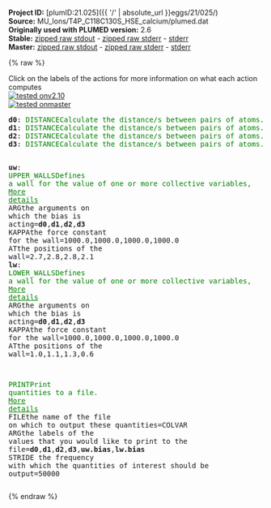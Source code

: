 **Project ID:** [plumID:21.025]({{ '/' | absolute_url }}eggs/21/025/)  
**Source:** MU_Ions/T4P_C118C130S_HSE_calcium/plumed.dat  
**Originally used with PLUMED version:** 2.6  
**Stable:** [zipped raw stdout](plumed.dat.plumed.stdout.txt.zip) - [zipped raw stderr](plumed.dat.plumed.stderr.txt.zip) - [stderr](plumed.dat.plumed.stderr)  
**Master:** [zipped raw stdout](plumed.dat.plumed_master.stdout.txt.zip) - [zipped raw stderr](plumed.dat.plumed_master.stderr.txt.zip) - [stderr](plumed.dat.plumed_master.stderr)  

{% raw %}
<div class="plumedpreheader">
<div class="headerInfo" id="value_details_data/MU_Ions/T4P_C118C130S_HSE_calcium/plumed.dat"> Click on the labels of the actions for more information on what each action computes </div>
<div class="containerBadge">
<div class="headerBadge"><a href="plumed.dat.plumed.stderr"><img src="https://img.shields.io/badge/v2.10-passing-green.svg" alt="tested onv2.10" /></a></div>
<div class="headerBadge"><a href="plumed.dat.plumed_master.stderr"><img src="https://img.shields.io/badge/master-passing-green.svg" alt="tested onmaster" /></a></div>
</div>
</div>
<pre class="plumedlisting">
<b name="data/MU_Ions/T4P_C118C130S_HSE_calcium/plumed.datd0" onclick='showPath("data/MU_Ions/T4P_C118C130S_HSE_calcium/plumed.dat","data/MU_Ions/T4P_C118C130S_HSE_calcium/plumed.datd0","data/MU_Ions/T4P_C118C130S_HSE_calcium/plumed.datd0","brown")'>d0</b>: <span class="plumedtooltip" style="color:green">DISTANCE<span class="right">Calculate the distance/s between pairs of atoms. <a href="https://www.plumed.org/doc-master/user-doc/html/DISTANCE" style="color:green">More details</a><i></i></span></span> <span class="plumedtooltip">ATOMS<span class="right">the pair of atom that we are calculating the distance between<i></i></span></span>=727,2887
<span style="display:none;" id="data/MU_Ions/T4P_C118C130S_HSE_calcium/plumed.datd0">The DISTANCE action with label <b>d0</b> calculates the following quantities:<table  align="center" frame="void" width="95%" cellpadding="5%"><tr><td width="5%"><b> Quantity </b>  </td><td><b> Description </b> </td></tr><tr><td width="5%">d0.value</td><td>the DISTANCE between this pair of atoms</td></tr></table></span><b name="data/MU_Ions/T4P_C118C130S_HSE_calcium/plumed.datd1" onclick='showPath("data/MU_Ions/T4P_C118C130S_HSE_calcium/plumed.dat","data/MU_Ions/T4P_C118C130S_HSE_calcium/plumed.datd1","data/MU_Ions/T4P_C118C130S_HSE_calcium/plumed.datd1","brown")'>d1</b>: <span class="plumedtooltip" style="color:green">DISTANCE<span class="right">Calculate the distance/s between pairs of atoms. <a href="https://www.plumed.org/doc-master/user-doc/html/DISTANCE" style="color:green">More details</a><i></i></span></span> <span class="plumedtooltip">ATOMS<span class="right">the pair of atom that we are calculating the distance between<i></i></span></span>=2793,4953
<span style="display:none;" id="data/MU_Ions/T4P_C118C130S_HSE_calcium/plumed.datd1">The DISTANCE action with label <b>d1</b> calculates the following quantities:<table  align="center" frame="void" width="95%" cellpadding="5%"><tr><td width="5%"><b> Quantity </b>  </td><td><b> Description </b> </td></tr><tr><td width="5%">d1.value</td><td>the DISTANCE between this pair of atoms</td></tr></table></span><b name="data/MU_Ions/T4P_C118C130S_HSE_calcium/plumed.datd2" onclick='showPath("data/MU_Ions/T4P_C118C130S_HSE_calcium/plumed.dat","data/MU_Ions/T4P_C118C130S_HSE_calcium/plumed.datd2","data/MU_Ions/T4P_C118C130S_HSE_calcium/plumed.datd2","brown")'>d2</b>: <span class="plumedtooltip" style="color:green">DISTANCE<span class="right">Calculate the distance/s between pairs of atoms. <a href="https://www.plumed.org/doc-master/user-doc/html/DISTANCE" style="color:green">More details</a><i></i></span></span> <span class="plumedtooltip">ATOMS<span class="right">the pair of atom that we are calculating the distance between<i></i></span></span>=4859,7019
<span style="display:none;" id="data/MU_Ions/T4P_C118C130S_HSE_calcium/plumed.datd2">The DISTANCE action with label <b>d2</b> calculates the following quantities:<table  align="center" frame="void" width="95%" cellpadding="5%"><tr><td width="5%"><b> Quantity </b>  </td><td><b> Description </b> </td></tr><tr><td width="5%">d2.value</td><td>the DISTANCE between this pair of atoms</td></tr></table></span><b name="data/MU_Ions/T4P_C118C130S_HSE_calcium/plumed.datd3" onclick='showPath("data/MU_Ions/T4P_C118C130S_HSE_calcium/plumed.dat","data/MU_Ions/T4P_C118C130S_HSE_calcium/plumed.datd3","data/MU_Ions/T4P_C118C130S_HSE_calcium/plumed.datd3","brown")'>d3</b>: <span class="plumedtooltip" style="color:green">DISTANCE<span class="right">Calculate the distance/s between pairs of atoms. <a href="https://www.plumed.org/doc-master/user-doc/html/DISTANCE" style="color:green">More details</a><i></i></span></span> <span class="plumedtooltip">ATOMS<span class="right">the pair of atom that we are calculating the distance between<i></i></span></span>=6980,478

<span style="display:none;" id="data/MU_Ions/T4P_C118C130S_HSE_calcium/plumed.datd3">The DISTANCE action with label <b>d3</b> calculates the following quantities:<table  align="center" frame="void" width="95%" cellpadding="5%"><tr><td width="5%"><b> Quantity </b>  </td><td><b> Description </b> </td></tr><tr><td width="5%">d3.value</td><td>the DISTANCE between this pair of atoms</td></tr></table></span><b name="data/MU_Ions/T4P_C118C130S_HSE_calcium/plumed.datuw" onclick='showPath("data/MU_Ions/T4P_C118C130S_HSE_calcium/plumed.dat","data/MU_Ions/T4P_C118C130S_HSE_calcium/plumed.datuw","data/MU_Ions/T4P_C118C130S_HSE_calcium/plumed.datuw","brown")'>uw</b>: <span class="plumedtooltip" style="color:green">UPPER_WALLS<span class="right">Defines a wall for the value of one or more collective variables, <a href="https://www.plumed.org/doc-master/user-doc/html/UPPER_WALLS" style="color:green">More details</a><i></i></span></span> <span class="plumedtooltip">ARG<span class="right">the arguments on which the bias is acting<i></i></span></span>=<b name="data/MU_Ions/T4P_C118C130S_HSE_calcium/plumed.datd0">d0</b>,<b name="data/MU_Ions/T4P_C118C130S_HSE_calcium/plumed.datd1">d1</b>,<b name="data/MU_Ions/T4P_C118C130S_HSE_calcium/plumed.datd2">d2</b>,<b name="data/MU_Ions/T4P_C118C130S_HSE_calcium/plumed.datd3">d3</b> <span class="plumedtooltip">KAPPA<span class="right">the force constant for the wall<i></i></span></span>=1000.0,1000.0,1000.0,1000.0 <span class="plumedtooltip">AT<span class="right">the positions of the wall<i></i></span></span>=2.7,2.8,2.8,2.1
<span style="display:none;" id="data/MU_Ions/T4P_C118C130S_HSE_calcium/plumed.datuw">The UPPER_WALLS action with label <b>uw</b> calculates the following quantities:<table  align="center" frame="void" width="95%" cellpadding="5%"><tr><td width="5%"><b> Quantity </b>  </td><td><b> Description </b> </td></tr><tr><td width="5%">uw.bias</td><td>the instantaneous value of the bias potential</td></tr><tr><td width="5%">uw.force2</td><td>the instantaneous value of the squared force due to this bias potential</td></tr></table></span><b name="data/MU_Ions/T4P_C118C130S_HSE_calcium/plumed.datlw" onclick='showPath("data/MU_Ions/T4P_C118C130S_HSE_calcium/plumed.dat","data/MU_Ions/T4P_C118C130S_HSE_calcium/plumed.datlw","data/MU_Ions/T4P_C118C130S_HSE_calcium/plumed.datlw","brown")'>lw</b>: <span class="plumedtooltip" style="color:green">LOWER_WALLS<span class="right">Defines a wall for the value of one or more collective variables, <a href="https://www.plumed.org/doc-master/user-doc/html/LOWER_WALLS" style="color:green">More details</a><i></i></span></span> <span class="plumedtooltip">ARG<span class="right">the arguments on which the bias is acting<i></i></span></span>=<b name="data/MU_Ions/T4P_C118C130S_HSE_calcium/plumed.datd0">d0</b>,<b name="data/MU_Ions/T4P_C118C130S_HSE_calcium/plumed.datd1">d1</b>,<b name="data/MU_Ions/T4P_C118C130S_HSE_calcium/plumed.datd2">d2</b>,<b name="data/MU_Ions/T4P_C118C130S_HSE_calcium/plumed.datd3">d3</b> <span class="plumedtooltip">KAPPA<span class="right">the force constant for the wall<i></i></span></span>=1000.0,1000.0,1000.0,1000.0 <span class="plumedtooltip">AT<span class="right">the positions of the wall<i></i></span></span>=1.0,1.1,1.3,0.6

<span style="display:none;" id="data/MU_Ions/T4P_C118C130S_HSE_calcium/plumed.datlw">The LOWER_WALLS action with label <b>lw</b> calculates the following quantities:<table  align="center" frame="void" width="95%" cellpadding="5%"><tr><td width="5%"><b> Quantity </b>  </td><td><b> Description </b> </td></tr><tr><td width="5%">lw.bias</td><td>the instantaneous value of the bias potential</td></tr><tr><td width="5%">lw.force2</td><td>the instantaneous value of the squared force due to this bias potential</td></tr></table></span><span class="plumedtooltip" style="color:green">PRINT<span class="right">Print quantities to a file. <a href="https://www.plumed.org/doc-master/user-doc/html/PRINT" style="color:green">More details</a><i></i></span></span> <span class="plumedtooltip">FILE<span class="right">the name of the file on which to output these quantities<i></i></span></span>=COLVAR <span class="plumedtooltip">ARG<span class="right">the labels of the values that you would like to print to the file<i></i></span></span>=<b name="data/MU_Ions/T4P_C118C130S_HSE_calcium/plumed.datd0">d0</b>,<b name="data/MU_Ions/T4P_C118C130S_HSE_calcium/plumed.datd1">d1</b>,<b name="data/MU_Ions/T4P_C118C130S_HSE_calcium/plumed.datd2">d2</b>,<b name="data/MU_Ions/T4P_C118C130S_HSE_calcium/plumed.datd3">d3</b>,<b name="data/MU_Ions/T4P_C118C130S_HSE_calcium/plumed.datuw">uw.bias</b>,<b name="data/MU_Ions/T4P_C118C130S_HSE_calcium/plumed.datlw">lw.bias</b> <span class="plumedtooltip">STRIDE<span class="right"> the frequency with which the quantities of interest should be output<i></i></span></span>=50000
</pre>
{% endraw %}
